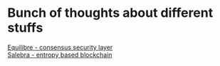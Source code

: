# Bunch of thoughts about different stuffs

[Equilibre - consensus security layer](equilibre.md)  
[Salebra - entropy based blockchain](salebra.md)
